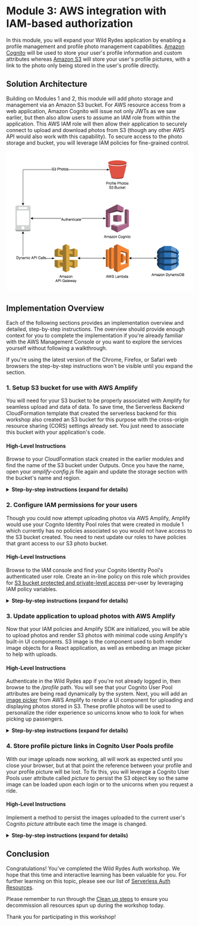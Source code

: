 # Module 3: AWS integration with IAM-based authorization

In this module, you will expand your Wild Rydes application by enabling a profile management and profile photo management capabilities. [Amazon Cognito](https://aws.amazon.com/cognito/) will be used to store your user's profile information and custom attributes whereas [Amazon S3](https://aws.amazon.com/s3/) will store your user's profile pictures, with a link to the photo only being stored in the user's profile directly.

## Solution Architecture

Building on Modules 1 and 2, this module will add photo storage and management via an Amazon S3 bucket. For AWS resource access from a web application, Amazon Cognito will issue not only JWTs as we saw earlier, but then also allow users to assume an IAM role from within the application. This AWS IAM role will then allow their application to securely connect to upload and download photos from S3 (though any other AWS API would also work with this capability). To secure access to the photo storage and bucket, you will leverage IAM policies for fine-grained control.

![Module 3 architecture](../images/wildrydes-module3-architecture.png)

## Implementation Overview

Each of the following sections provides an implementation overview and detailed, step-by-step instructions. The overview should provide enough context for you to complete the implementation if you're already familiar with the AWS Management Console or you want to explore the services yourself without following a walkthrough.

If you're using the latest version of the Chrome, Firefox, or Safari web browsers the step-by-step instructions won't be visible until you expand the section.

### 1. Setup S3 bucket for use with AWS Amplify

You will need for your S3 bucket to be properly associated with Amplify for seamless upload and data of data. To save time, the Serverless Backend CloudFormation template that created the serverless backend for this workshop also created an S3 bucket for this purpose with the cross-origin resource sharing (CORS) settings already set. You just need to associate this bucket with your application's code.

#### High-Level Instructions

Browse to your CloudFormation stack created in the earlier modules and find the name of the S3 bucket under Outputs. Once you have the name, open your *amplify-config.js* file again and update the storage section with the bucket's name and region.

<details>
<summary><strong>Step-by-step instructions (expand for details)</strong></summary><p>

1. Go the AWS Management Console, click **Services** then select **CloudFormation** under Management Tools.

1. In the CloudFormation console, click on your Wild Rydes stack name, such as **WildRydesBackend**.

1. Click on the **Outputs** tab.

1. Copy your bucket name to your clipboard. It is the name shown under `Value` for the key called *WildRydesProfilePicturesBucket*.

1. Next, return to your Cloud9 IDE and open the file */website/src/amplify-config.js*.

1. Fill in values for both the bucket name, which you just copied, as well as the region where you created the bucket.

1. Your final structure for the storage configuration of *amplify-config.js* should look like the following.

	```
	    Storage: {
	        bucket: 'wildrydes-profilepicturesbucket-1rmvuic97osxd',
	        region: 'us-east-1'
	    }
	```

</p></details>

### 2. Configure IAM permissions for your users

Though you could now attempt uploading photos via AWS Amplify, Amplify would use your Cognito Identity Pool roles that were created in module 1 which currently has no policies associated so you would not have access to the S3 bucket created. You need to next update our roles to have policies that grant access to our S3 photo bucket.

#### High-Level Instructions

Browse to the IAM console and find your Cognito Identity Pool's authenticated user role. Create an in-line policy on this role which provides for [S3 bucket protected and private-level access](https://aws-amplify.github.io/docs/js/storage#file-access-levels) per-user by leveraging IAM policy variables. 

<details>
<summary><strong>Step-by-step instructions (expand for details)</strong></summary><p>

1. Go the AWS Management Console, click **Services** then select **IAM** under Security, Identity, and Compliance.

1. Choose **Roles**.

1. Search for `WildRydes` to find the two roles which were created by Cognito Identity Pools when you created the Identity Pool in module one. Should you not be able to find the roles here, you can alternatively go to the **Cognito Federated Identities** console, find the correct identity pool, then click **Edit Identity Pool** in the top-right corner to see the roles listed. Each identity pool has both an Unauthenticated user role and an Authenticated user role.

1. Once you have found the names of the roles, go back to the IAM console and select the `Auth` role for your authenticated users.

1. We want to grant permissions to this role which are only applicable to this role so we will use an inline policy, which would be deleted if this role were ever deleted.

1. Choose **Add inline policy** on the right-hand side to create a new inline policy associated to this IAM role.

1. Choose the **JSON** tab to allow you to free-form edit the new policy.

1. Paste the following IAM policy statements for S3 access. After pasting, you will need to go **replace the bucket name** listed in all caps with your bucket name (a total of 4 times).
	
	> Be sure to leave the parts of the resource names before and after the replacement value alone and not accidentally modify them.

	```
	{
	    "Version": "2012-10-17",
	    "Statement": [
	        {
	            "Effect": "Allow",
	            "Action": [
	                "s3:PutObject",
	                "s3:GetObject",
	                "s3:GetObjectVersion",
	                "s3:DeleteObject",
	                "s3:DeleteObjectVersion"
	            ],
	            "Resource": "arn:aws:s3:::REPLACE_ME_WITH_YOUR_BUCKET_NAME/private/${aws:userid}/*"
	        },
	        {
	            "Effect": "Allow",
	            "Action": [
	                "s3:GetObject",
	                "s3:GetObjectVersion"
	            ],
	            "Resource": "arn:aws:s3:::REPLACE_ME_WITH_YOUR_BUCKET_NAME/protected/*"
	        },
	        {
	            "Effect": "Allow",
	            "Action": [
	                "s3:PutObject",
	                "s3:DeleteObject",
	                "s3:DeleteObjectVersion"
	            ],
	            "Resource": "arn:aws:s3:::REPLACE_ME_WITH_YOUR_BUCKET_NAME/protected/${aws:userid}/*"
	        },
	        {
	            "Effect": "Allow",
	            "Action": [
	                "s3:PutObject",
	                "s3:GetObject",
	                "s3:GetObjectVersion",
	                "s3:DeleteObject",
	                "s3:DeleteObjectVersion"
	            ],
	            "Resource": "arn:aws:s3:::REPLACE_ME_WITH_YOUR_BUCKET_NAME/public/*"
	        }
	    ]
	}
	```
1. Choose **Review policy**.

1. Name the policy `WildRydes-S3Access`.

1. After reviewing for accuracy and any syntax errors, choose **Create policy**.

</p></details>

### 3. Update application to upload photos with AWS Amplify

Now that your IAM policies and Amplify SDK are initialized, you will be able to upload photos and render S3 photos with minimal code using Amplify's built-in UI components. S3 image is the component used to both render image objects for a React application, as well as embeding an image picker to help with uploads.

#### High-Level Instructions

Authenticate in the Wild Rydes app if you're not already logged in, then browse to the */profile* path. You will see that your Cognito User Pool attributes are being read dynamically by the system. Next, you will add an [image picker](https://aws-amplify.github.io/docs/js/storage#s3image) from AWS Amplify to render a UI component for uploading and displaying photos stored in S3. These profile photos will be used to personalize the rider experience so unicorns know who to look for when picking up passengers.

<details>
<summary><strong>Step-by-step instructions (expand for details)</strong></summary><p>

1. After logging in to Wild Rydes (if you're not authenticated already), browse to the **/profile** path.

1. You should see that your e-mail address and phone number you registered with are displayed *which are all of your currently populated attributes*.

1. Open your Cloud9 IDE environment and open the file at */website/src/pages/Profile.js*.

1. **Uncomment** the line that says *S3Image*. This instantiates an Amplify UI component for React apps for image rendering and uploading and only requires this single line of code.

1. Go back to the Wild Rydes app and visit the **/profile** path after logging in. You should now be able to upload photos with the new image picker.

</p></details>

### 4. Store profile picture links in Cognito User Pools profile

With our image uploads now working, all will work as expected until you close your browser, but at that point the reference between your profile and your profile picture will be lost. To fix this, you will leverage a Cognito User Pools user attribute called *picture* to persist the S3 object key so the same image can be loaded upon each login or to the unicorns when you request a ride.

#### High-Level Instructions

Implement a method to persist the images uploaded to the current user's Cognito *picture* attribute each time the image is changed.

<details>
<summary><strong>Step-by-step instructions (expand for details)</strong></summary><p>

1. Open your Cloud9 IDE environment and open the file at */website/src/pages/Profile.js*.

1. The S3Image UI component has a built-in method called *onImageLoad* which provides in its invocation the full URL of any image uploaded. We will make use of this built-in function to persist our image URLs out to Cognito.

1. Replace the existing `onImageLoad` function with the following code:

	```
	async onImageLoad(url) {
	    if (!this.state.user.getSession) { return };
	    console.log('Profile Picture URL:', url);
	    try {
	        let result = await Auth.updateUserAttributes(this.state.user, {
	            'picture': this.state.image_key
	        });
	        console.log(result);
	    } catch (ex) {
	        console.error('Attribute update error:', ex);
	    }
	}
	```

1. Now with this new method in place, upload a new photo after logging into Wild Rydes then close your browser. Open a new window and try logging in again. Your photo should load as it did previously.

</p></details>

## Conclusion

Congratulations! You've completed the Wild Rydes Auth workshop. We hope that this time and interactive learning has been valuable for you. For further learning on this topic, please see our list of [Serverless Auth Resources](../Resources.md).

Please remember to run through the [Clean up steps](../9_CleanUp) to ensure you decommission all resources spun up during the workshop today.

Thank you for participating in this workshop!